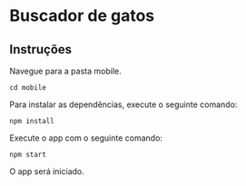 # Buscador de gatos

## Instruções

Navegue para a pasta mobile.

```
cd mobile
```

Para instalar as dependências, execute o seguinte comando:

```
npm install
```

Execute o app com o seguinte comando:

```
npm start
```

O app será iniciado.
